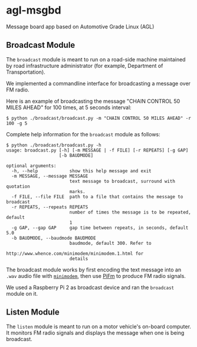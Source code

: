 # agl-msgbd
Message board app based on Automotive Grade Linux (AGL)

## Broadcast Module
The `broadcast` module is meant to run on a road-side machine maintained by
road infrastructure administrator (for example, Department of Transportation).

We implemented a commandline interface for broadcasting a message over FM radio.

Here is an example of broadcasting the message "CHAIN CONTROL 50 MILES AHEAD" for 100 times,
at 5 seconds interval:
```
$ python ./broadcast/broadcast.py -m "CHAIN CONTROL 50 MILES AHEAD" -r 100 -g 5
```

Complete help information for the `broadcast` module as follows:
```
$ python ./broadcast/broadcast.py -h
usage: broadcast.py [-h] [-m MESSAGE | -f FILE] [-r REPEATS] [-g GAP]
                    [-b BAUDMODE]

optional arguments:
  -h, --help            show this help message and exit
  -m MESSAGE, --message MESSAGE
                        text message to broadcast, surround with quotation
                        marks.
  -f FILE, --file FILE  path to a file that contains the message to broadcast
  -r REPEATS, --repeats REPEATS
                        number of times the message is to be repeated, default
                        1
  -g GAP, --gap GAP     gap time between repeats, in seconds, default 5.0
  -b BAUDMODE, --baudmode BAUDMODE
                        baudmode, default 300. Refer to
                        http://www.whence.com/minimodem/minimodem.1.html for
                        details
```

The broadcast module works by first encoding the text message into
an `.wav` audio file with [`minimodem`](http://www.whence.com/minimodem/),
then use [PiFm](http://www.icrobotics.co.uk/wiki/index.php/Turning_the_Raspberry_Pi_Into_an_FM_Transmitter)
to produce FM radio signals.

We used a Raspberry Pi 2 as broadcast device and ran the `broadcast` module on it.


## Listen Module
The `listen` module is meant to run on a motor vehicle's on-board computer.
It monitors FM radio signals and displays the message when one is being broadcast. 